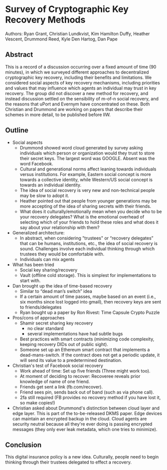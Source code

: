
# Survey of Cryptographic Key Recovery Methods

Authors: Ryan Grant, Christian Lundkvist, Kim Hamilton Duffy, Heather Vescent, Drummond Reed, Kyle Den Hartog, Dan Pape

## Abstract
This is a record of a discussion occurring over a fixed amount of time (90 minutes), in which we surveyed different approaches to decentralized cryptographic key recovery, including their benefits and limitations. We considered social aspects of key recovery mechanisms, including priorities and values that may influence which agents an individual may trust in key recovery.  The group did not discover a new method for recovery, and instead discussion settled on the sensibility of m-of-n social recovery, and the reasons that uPort and Evernym have concentrated on these.  Both Christian and Drummond are working on papers that describe their schemes in more detail, to be published before IIW.  

## Outline
- Social aspects
    - Drummond showed word cloud generated by survey asking individuals which person or organization would they trust to store their secret keys. The largest word was GOOGLE. Absent was the word Facebook. 
    - Cultural and generational norms affect leaning towards individuals versus institutions. For example, Eastern social concept is more towards a collective identity, while Western/US social concept is towards an individual identity. 
    - The idea of social recovery is very new and non-technical people may be slow to adopt it.
    - Heather pointed out that people from younger generations may be more accepting of the idea of sharing secrets with their friends.
    - What does it culturally/emotionally mean when you decide who to be your recovery delegates? What is the emotional overhead of selecting which of your friends to hold these roles and what does it say about your relationship with them?
- Generalized architecture: 
    - In abstract, when considering "trustees" or “recovery delegates” that can be humans, institutions, etc., the idea of social recovery is sound.  Challenges involve each individual thinking through which trustees they would be comfortable with.
    - Individuals can mix agents
- What has been tried
    - Social key sharing/recovery
    - Vault (offline cold storage).  This is simplest for implementations to start with.
- Dan brought up the idea of time-based recovery
    - Similar to “dead man’s switch” idea
    - If a certain amount of time passes, maybe based on an event (i.e., six months since lost logged into gmail), then recovery keys are sent to friends/delegates
    - Ryan bought up a paper by Ron Rivest: Time Capsule Crypto Puzzle
- Pros/cons of approaches
    - Shamir secret sharing key recovery
        - no clear standard
        - several implementations have had subtle bugs
    - Best practices with smart contracts (minimizing code complexity, keeping recovery DIDs out of public sight).
    - Someone set up an Ethereum smart contract that implements a dead-mans-switch.  If the contract does not get a periodic update, it will send its value to a predetermined destination.
- Christian's test of Facebook social recovery
    - Work ahead of time: Set up five friends (Three might work too).
    - At moment of deciding to recover: Recoveree reveals prior knowledge of name of one friend.
    - Friends get sent a link (fb.com/recover).
    - Friend sees pin, sends back out of band (such as via phone call).
    - 2fa still required (FB provides no recovery method if you have lost it, so make copies!)
- Christian asked about Drummond's distinction between cloud layer and edge layer.  This is part of the to-be-released DKMS paper. Edge devices can maintain an encrypted backup in the cloud.  Cloud agents are security neutral because all they're ever doing is passing encrypted messages (they only ever leak metadata, which one tries to minimize).

## Conclusion

This digital insurance policy is a new idea. Culturally, people need to begin thinking through their trustees delegated to effect a recovery.

